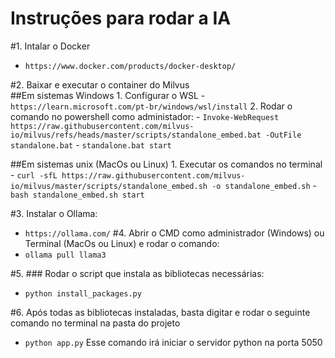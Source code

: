 # Instruções para rodar a IA

#1. Intalar o Docker
  - `https://www.docker.com/products/docker-desktop/`

#2. Baixar e executar o container do Milvus    
  ##Em sistemas Windows
    1. Configurar o WSL
      - `https://learn.microsoft.com/pt-br/windows/wsl/install`
    2. Rodar o comando no powershell como administador:
      - `Invoke-WebRequest https://raw.githubusercontent.com/milvus-io/milvus/refs/heads/master/scripts/standalone_embed.bat -OutFile standalone.bat`
      - `standalone.bat start`
       
  ##Em sistemas unix (MacOs ou Linux)
    1. Executar os comandos no terminal
      - `curl -sfL https://raw.githubusercontent.com/milvus-io/milvus/master/scripts/standalone_embed.sh -o standalone_embed.sh`
      - `bash standalone_embed.sh start`
     
#3. Instalar o Ollama:
  - `https://ollama.com/`
#4. Abrir o CMD como administrador (Windows) ou Terminal (MacOs ou Linux) e rodar o comando:
  - `ollama pull llama3`

#5. ### Rodar o script que instala as bibliotecas necessárias:
  - `python install_packages.py`

#6. Após todas as bibliotecas instaladas, basta digitar e rodar o seguinte comando no terminal na pasta do projeto
  - `python app.py`
    Esse comando irá iniciar o servidor python na porta 5050

